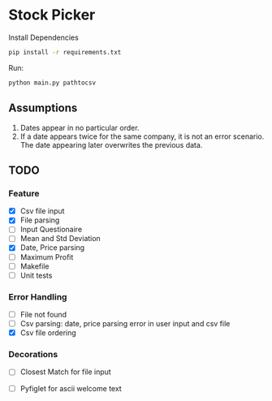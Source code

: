 # Stock Picker

Install Dependencies

```sh
pip install -r requirements.txt
```

Run:

```sh
python main.py pathtocsv
```

## Assumptions

1. Dates appear in no particular order.
2. If a date appears twice for the same company, it is not an error scenario. The date appearing later overwrites the previous data.

## TODO

### Feature

- [x] Csv file input
- [x] File parsing
- [ ] Input Questionaire
- [ ] Mean and Std Deviation
- [x] Date, Price parsing
- [ ] Maximum Profit
- [ ] Makefile
- [ ] Unit tests

### Error Handling

- [ ] File not found
- [ ] Csv parsing: date, price parsing error in user input and csv file
- [x] Csv file ordering

### Decorations

- [ ] Closest Match for file input
- [ ] Pyfiglet for ascii welcome text

